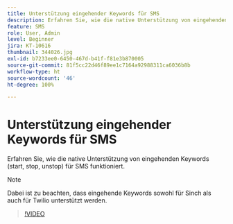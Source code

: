 ```yaml
---
title: Unterstützung eingehender Keywords für SMS
description: Erfahren Sie, wie die native Unterstützung von eingehenden Keywords (start, stop, unstop) für SMS funktioniert.
feature: SMS
role: User, Admin
level: Beginner
jira: KT-10616
thumbnail: 344026.jpg
exl-id: b7233ee0-6450-467d-b41f-f81e3b870005
source-git-commit: 81f5cc22d46f89ee1c7164a92988311ca6036b8b
workflow-type: ht
source-wordcount: '46'
ht-degree: 100%

---
```


# Unterstützung eingehender Keywords für SMS

Erfahren Sie, wie die native Unterstützung von eingehenden Keywords (start, stop, unstop) für SMS funktioniert.

>[!NOTE]
>
>Dabei ist zu beachten, dass eingehende Keywords sowohl für Sinch als auch für Twilio unterstützt werden.

>[!VIDEO](https://video.tv.adobe.com/v/344026?quality=12&learn=on)
